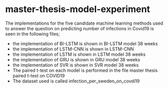 # master-thesis-model-experiment
The implementations for the five candidate machine learning methods used to answer the question on predicting number of infections in Covid19 is seen in the following files;
* the implementation of BI-LSTM is shown in BI-LSTM model 38 weeks
* the implementation of LSTM-CNN is shown in LSTM-CNN 
* the implementation of LSTM is shown in LSTM model 38 weeks
* the implementation of GRU is shown in GRU model 38 weeks
* the implementation of SVR is shown in SVR model 38 weeks
* The paired t-test on each model is performed in the file master thesis paired t-test on COVID19
* The dataset used is called infection_per_sweden_on_covdi19
